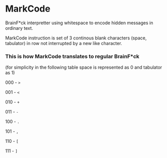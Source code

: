 # MarkCode
BrainF*ck interpretter using whitespace to encode hidden messages in ordinary text.


MarkCode instruction is set of 3 continous blank characters (space, tabulator) in row not interrupted by a new like character.

### This is how MarkCode translates to regular BrainF*ck
(for simplicity in the following table space is represented as 0 and tabulator as 1)

000 - `>`

001 - `<`

010 - `+`

011 - `-`

100 - `.`

101 - `,`

110 - `[`

111 - `]`
 	  	  	  	  	  	  	  	 		     	  	  	  	 		     	  	     	  	  	     	  	  	     	   	  	  	  	 					    	     	     		       	 		   				  	 					      	      		 		 			   	  	  	  	  	  	  	 	  	   	  	  	 	        	    	 			    		   	  	  	 	   		 		 		 		 		 			   		 		 		 		 		 		 		 			         	 	      	  	 	  